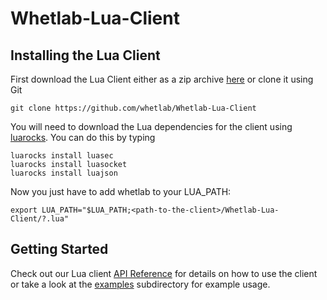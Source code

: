 Whetlab-Lua-Client
==================

Installing the Lua Client
-------------------------

First download the Lua Client either as a zip archive [here](https://github.com/whetlab/Whetlab-Lua-Client/archive/master.zip) or clone it using Git

    git clone https://github.com/whetlab/Whetlab-Lua-Client

You will need to download the Lua dependencies for the client using [luarocks](http://luarocks.org/).  You can do this by typing

    luarocks install luasec  
    luarocks install luasocket  
    luarocks install luajson  

Now you just have to add whetlab to your LUA_PATH:

    export LUA_PATH="$LUA_PATH;<path-to-the-client>/Whetlab-Lua-Client/?.lua"
    
Getting Started
---------------

Check out our Lua client [API Reference](https://www.whetlab.com/docs/lua-api-reference/) for details on how to use the client or take a look at the [examples](https://github.com/whetlab/Whetlab-Lua-Client/tree/master/examples) subdirectory for example usage.
